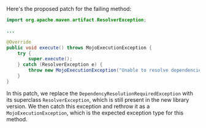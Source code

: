 Here's the proposed patch for the failing method:

```java
import org.apache.maven.artifact.ResolverException;

...

@Override
public void execute() throws MojoExecutionException {
    try {
        super.execute();
    } catch (ResolverException e) {
        throw new MojoExecutionException("Unable to resolve dependencies.", e);
    }
}
```

In this patch, we replace the `DependencyResolutionRequiredException` with its superclass `ResolverException`, which is still present in the new library version. We then catch this exception and rethrow it as a `MojoExecutionException`, which is the expected exception type for this method.
